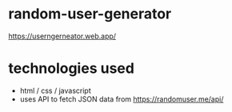 # random-user-generator

https://userngerneator.web.app/


# technologies used

- html / css / javascript
- uses API to fetch JSON data from https://randomuser.me/api/ 
